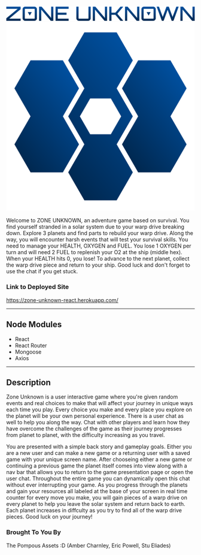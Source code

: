 
![LOGO TEXT IMAGE](/public/images/zu_head_color.png)
![LOGO IMAGE](/public/images/zu_hex_color.png)

<p>Welcome to ZONE UNKNOWN, an adventure game based on survival. You find yourself stranded in a solar system due to your warp drive breaking down. Explore 3 planets and find parts to rebuild your warp drive. Along the way, you will encounter harsh events that will test your survival skills. You need to manage your HEALTH, OXYGEN and FUEL. You lose 1 OXYGEN per turn and will need 2 FUEL to replenish your O2 at the ship (middle hex). When your HEALTH hits 0, you lose! To advance to the next planet, collect the warp drive piece and return to your ship. Good luck and don't forget to use the chat if you get stuck.</p>

### Link to Deployed Site
https://zone-unknown-react.herokuapp.com/

- - -

## Node Modules
- React
- React Router
- Mongoose
- Axios

- - -

## Description
<p>Zone Unknown is a user interactive game where you're given random events and real choices to make that will affect your journey in unique ways each time you play. Every choice you make and every place you explore on the planet will be your own personal experience. There is a user chat as well to help you along the way. Chat with other players and learn how they have overcome the challenges of the game as their journey progresses from planet to planet, with the difficulty increasing as you travel.</p>

<p>You are presented with a simple back story and gameplay goals. Either you are a new user and can make a new game or a returning user with a saved game with your unique screen name. After chooseing either a new game or continuing a previous game the planet itself comes into view along with a nav bar that allows you to return to the game presentation page or open the user chat. Throughout the entire game you can dynamically open this chat without ever interrupting your game. As you progress through the planets and gain your resources all labeled at the base of your screen in real time counter for every move you make, you will gain pieces of a warp drive on every planet to help you leave the solar system and return back to earth. Each planet increases in diffculty as you try to find all of the warp drive pieces. Good luck on your journey!</p>

### Brought To You By
The Pompous Assets :D (Amber Charnley, Eric Powell, Stu Eliades)
